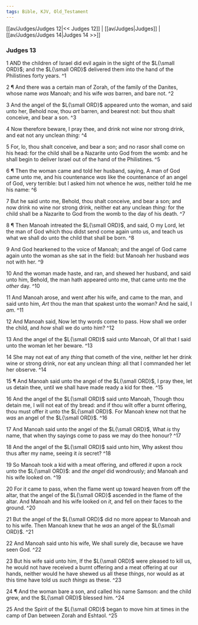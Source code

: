 ```yaml
---
tags: Bible, KJV, Old_Testament
---
```


[[av/Judges/Judges 12|<< Judges 12]] | [[av/Judges|Judges]] | [[av/Judges/Judges 14|Judges 14 >>]]

### Judges 13

1 AND the children of Israel did evil again in the sight of the $L{\small ORD}$; and the $L{\small ORD}$ delivered them into the hand of the Philistines forty years. ^1

2 ¶ And there was a certain man of Zorah, of the family of the Danites, whose name _was_ Manoah; and his wife _was_ barren, and bare not. ^2

3 And the angel of the $L{\small ORD}$ appeared unto the woman, and said unto her, Behold now, thou _art_ barren, and bearest not: but thou shalt conceive, and bear a son. ^3

4 Now therefore beware, I pray thee, and drink not wine nor strong drink, and eat not any unclean _thing:_ ^4

5 For, lo, thou shalt conceive, and bear a son; and no rasor shall come on his head: for the child shall be a Nazarite unto God from the womb: and he shall begin to deliver Israel out of the hand of the Philistines. ^5

6 ¶ Then the woman came and told her husband, saying, A man of God came unto me, and his countenance _was_ like the countenance of an angel of God, very terrible: but I asked him not whence he _was_, neither told he me his name: ^6

7 But he said unto me, Behold, thou shalt conceive, and bear a son; and now drink no wine nor strong drink, neither eat any unclean _thing:_ for the child shall be a Nazarite to God from the womb to the day of his death. ^7

8 ¶ Then Manoah intreated the $L{\small ORD}$, and said, O my Lord, let the man of God which thou didst send come again unto us, and teach us what we shall do unto the child that shall be born. ^8

9 And God hearkened to the voice of Manoah; and the angel of God came again unto the woman as she sat in the field: but Manoah her husband _was_ not with her. ^9

10 And the woman made haste, and ran, and shewed her husband, and said unto him, Behold, the man hath appeared unto me, that came unto me the _other_ day. ^10

11 And Manoah arose, and went after his wife, and came to the man, and said unto him, _Art_ thou the man that spakest unto the woman? And he said, I _am_. ^11

12 And Manoah said, Now let thy words come to pass. How shall we order the child, and _how_ shall we do unto him? ^12

13 And the angel of the $L{\small ORD}$ said unto Manoah, Of all that I said unto the woman let her beware. ^13

14 She may not eat of any _thing_ that cometh of the vine, neither let her drink wine or strong drink, nor eat any unclean _thing:_ all that I commanded her let her observe. ^14

15 ¶ And Manoah said unto the angel of the $L{\small ORD}$, I pray thee, let us detain thee, until we shall have made ready a kid for thee. ^15

16 And the angel of the $L{\small ORD}$ said unto Manoah, Though thou detain me, I will not eat of thy bread: and if thou wilt offer a burnt offering, thou must offer it unto the $L{\small ORD}$. For Manoah knew not that he _was_ an angel of the $L{\small ORD}$. ^16

17 And Manoah said unto the angel of the $L{\small ORD}$, What _is_ thy name, that when thy sayings come to pass we may do thee honour? ^17

18 And the angel of the $L{\small ORD}$ said unto him, Why askest thou thus after my name, seeing it _is_ secret? ^18

19 So Manoah took a kid with a meat offering, and offered _it_ upon a rock unto the $L{\small ORD}$: and _the_ _angel_ did wondrously; and Manoah and his wife looked on. ^19

20 For it came to pass, when the flame went up toward heaven from off the altar, that the angel of the $L{\small ORD}$ ascended in the flame of the altar. And Manoah and his wife looked on _it_, and fell on their faces to the ground. ^20

21 But the angel of the $L{\small ORD}$ did no more appear to Manoah and to his wife. Then Manoah knew that he _was_ an angel of the $L{\small ORD}$. ^21

22 And Manoah said unto his wife, We shall surely die, because we have seen God. ^22

23 But his wife said unto him, If the $L{\small ORD}$ were pleased to kill us, he would not have received a burnt offering and a meat offering at our hands, neither would he have shewed us all these _things_, nor would as at this time have told us _such_ _things_ as these. ^23

24 ¶ And the woman bare a son, and called his name Samson: and the child grew, and the $L{\small ORD}$ blessed him. ^24

25 And the Spirit of the $L{\small ORD}$ began to move him at times in the camp of Dan between Zorah and Eshtaol. ^25
